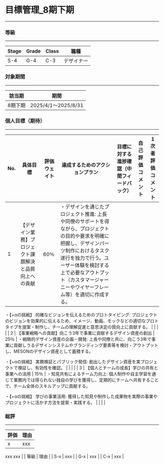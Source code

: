 # 目標管理_8期下期

---

### 等級

---

| Stage | Grade | Class | 職種 |
| --- | --- | --- | --- |
| S-4 | G-4 | C-3 | デザイナー |

### 対象期間

---

| 該当期 | 期間 |
| --- | --- |
| 8期下期 | 2025/4/1〜2025/8/31 |

### 個人目標（期待）

---

| No. | 具体目標 | 評価ウェイト | 達成するためのアクションプラン | 目標に対する進捗確認（中間フィードバック） | 自己評価コメント | 1次者評価コメント |
| --- | --- | --- | --- | --- | --- | --- |
| 1 | 【デザイン業務】プロジェクト課題解決と品質向上への貢献 | 60％ | ・デザインを通じたプロジェクト推進: 上長や同僚のサポートを得ながら、プロジェクトの目的や要求を明確に把握し、デザインパーツ制作におけるタスク遂行を独力で行う。ユーザー体験を検討する上で必要なアウトプット（カスタマージャーニーやワイヤーフレーム等）を適切に作成する。

・【+αの挑戦】 的確なビジョンを伝えるためのプロトタイピング: プロジェクトのビジョンを効果的に伝えるため、イメージ、動画、モックなどの適切なプロトタイプを提案・制作し、チームの理解促進と意思決定の質向上に貢献する。 |  |  |  |
| 2 | 【事業戦略への貢献】向こう3年で事業に貢献するデザイン資産の創出 | 25％ | ・戦略的デザイン資産の企画・開発: 上長や同僚と共に、向こう3年で事業に貢献しうるデザインシステムやブランディング要素等を検討・アウトプットし、MESONのデザイン資産として蓄積する。 

・【+αの挑戦】 実務検証とパブリック発信: 創出したデザイン資産を実プロジェクトで検証し、有効性を確認。 |  |  |  |
| 3 | 【個人とチームの成長】学びの共有と事業への活用 | 15％ | ・知見共有によるチーム力向上: 個人制作や自主学習を通じて業務内では得られない独自の学びを獲得し、定期的にチームへ共有することで、チーム全体のスキルアップに貢献する。 

・【+αの挑戦】 学びの事業活用: 獲得した知見や制作した成果物を実際の事業やプロジェクトに活かす方法を提案・実践する。 |  |  |  |

### 総評

---

| 評価 | 理由 |
| --- | --- |
| x | xxx
xxx
xxx |
| 等級 | 理由 |
| S-x | xxx |
| G-x | xxx |
| C-x | xxx |
